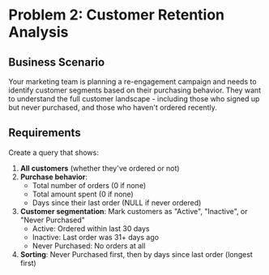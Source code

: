 # Problem 2: Customer Retention Analysis

## Business Scenario

Your marketing team is planning a re-engagement campaign and needs to identify customer segments based on their purchasing behavior. They want to understand the full customer landscape - including those who signed up but never purchased, and those who haven't ordered recently.

## Requirements

Create a query that shows:

1. **All customers** (whether they've ordered or not)
2. **Purchase behavior**: 
   - Total number of orders (0 if none)
   - Total amount spent (0 if none) 
   - Days since their last order (NULL if never ordered)
3. **Customer segmentation**: Mark customers as "Active", "Inactive", or "Never Purchased"
   - Active: Ordered within last 30 days
   - Inactive: Last order was 31+ days ago  
   - Never Purchased: No orders at all
4. **Sorting**: Never Purchased first, then by days since last order (longest first)
